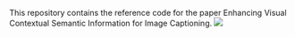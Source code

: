 This repository contains the reference code for the paper Enhancing Visual Contextual Semantic Information for Image Captioning.
![](C:\Users\ls\PycharmProjects\DAFT\overview.png
)

